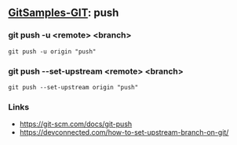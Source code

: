 ## [GitSamples-GIT](../../tree/master): push

### git push -u &lt;remote> &lt;branch>

    git push -u origin "push"

### git push --set-upstream &lt;remote> &lt;branch>

    git push --set-upstream origin "push"

### Links
* https://git-scm.com/docs/git-push
* https://devconnected.com/how-to-set-upstream-branch-on-git/